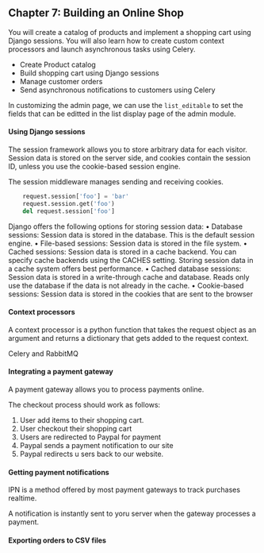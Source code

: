 
## Chapter 7: Building an Online Shop

You will create a catalog of products and implement a shopping cart using Django sessions. You will also learn how to create custom context processors and launch asynchronous tasks using Celery.

- Create Product catalog
- Build shopping cart using Django sessions
- Manage customer orders
- Send asynchronous notifications to customers using Celery


In customizing the admin page, we can use the `list_editable` to set the fields that can be editted in the list display page of the admin module.


#### Using Django sessions

The session framework allows you to store arbitrary data for each visitor. Session data is stored on the server side, and cookies contain the session ID, unless you use the cookie-based session engine.

The session middleware manages sending and receiving cookies.

```python
	request.session['foo'] = 'bar'
	request.session.get('foo')
	del request.session['foo']
```

Django offers the following options for storing session data:
	•	 Database sessions: Session data is stored in the database. This is the default session engine.
	•	 File-based sessions: Session data is stored in the file system.
	•	 Cached sessions: Session data is stored in a cache backend. You can specify cache backends using the CACHES setting. Storing session data in a cache system offers best performance.
	•	 Cached database sessions: Session data is stored in a write-through cache and database. Reads only use the database if the data is not already in the cache.
	•	 Cookie-based sessions: Session data is stored in the cookies that are sent to the browser


#### Context processors

A context processor is a python function that takes the request object as an argument and returns a dictionary that gets added to the request context.


Celery and RabbitMQ

#### Integrating a payment gateway

A payment gateway allows you to process payments online. 

The checkout process should work as follows:
1. User add items to their shopping cart.
2. User checkout their shopping cart
3. Users are redirected to Paypal for payment
4. Paypal sends a payment notification to our site
5. Paypal redirects u sers back to our website.



#### Getting payment notifications
IPN is a method offered by most payment gateways to track purchases realtime.

A notification is instantly sent to yoru server when the gateway processes a payment. 


#### Exporting orders to CSV files

